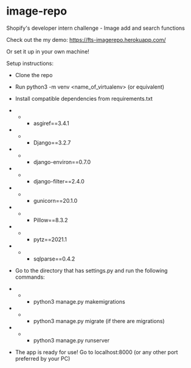 # image-repo

Shopify's developer intern challenge - Image add and search functions

Check out the my demo: https://fts-imagerepo.herokuapp.com/

Or set it up in your own machine!

Setup instructions:

- Clone the repo

- Run python3 -m venv <name_of_virtualenv> (or equivalent)

- Install compatible dependencies from requirements.txt
- - - asgiref==3.4.1
- - - Django==3.2.7
- - - django-environ==0.7.0
- - - django-filter==2.4.0
- - - gunicorn==20.1.0
- - - Pillow==8.3.2
- - - pytz==2021.1
- - - sqlparse==0.4.2

- Go to the directory that has settings.py and run the following commands:
- - - python3 manage.py makemigrations
- - - python3 manage.py migrate (if there are migrations)
- - - python3 manage.py runserver

- The app is ready for use! 
Go to localhost:8000 (or any other port preferred by your PC)
